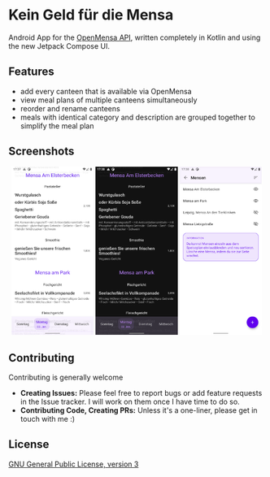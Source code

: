 # Kein Geld für die Mensa
Android App for the [OpenMensa API](https://openmensa.org/), written completely in Kotlin and using the new Jetpack Compose UI.

## Features
- add every canteen that is available via OpenMensa
- view meal plans of multiple canteens simultaneously
- reorder and rename canteens
- meals with identical category and description are grouped together to simplify the meal plan

## Screenshots

<p float="left" align="middle">
  <img src="https://github.com/m-rnd/KeinGeldFuerDieMensa/raw/develop/.github/screenshots/main_screen.png" width="32%" />
  <img src="https://github.com/m-rnd/KeinGeldFuerDieMensa/raw/develop/.github/screenshots/main_screen_dark.png" width="32%" />
  <img src="https://github.com/m-rnd/KeinGeldFuerDieMensa/raw/develop/.github/screenshots/canteen_settings_screen.png" width="32%" /> 
</p>

## Contributing
Contributing is generally welcome
- **Creating Issues:** Please feel free to report bugs or add feature requests in the Issue tracker. I will work on them once I have time to do so.
- **Contributing Code, Creating PRs:** Unless it's a one-liner, please get in touch with me :)

## License
[GNU General Public License, version 3](https://www.gnu.org/licenses/gpl-3.0.html)
